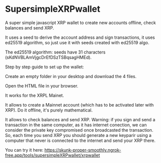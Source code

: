 # SupersimpleXRPwallet
A super simple javascript XRP wallet to create new accounts offline, check balances and send XRP.

It uses a seed to derive the account address and sign transactions, it uses ed25519 algorithm, so just use it with seeds created with ed25519 algo.

The ed25519 algorithm: seeds have 31 characters (sKdNVBLAmVjgcDrEfDSzTSBqsagHMEd).

Step by step guide to set up the wallet:

Create an empty folder in your desktop and download the 4 files.

Open the HTML file in your browser.

It works for the XRPL Mainet.

It allows to create a Mainnet account (which has to be activated later with XRP). Do it offline, it's purely mathematical.

It allows to check balances and send XRP. Warning: if you sign and send a transaction in the same computer, as it has internet conection, we can consider the private key compromised once broadcasted the transaction. So, each time you send XRP you should generate a new keyparir using a computer that never is connected to the internet and send your XRP there.

You can try it here: https://skunk-proper-smoothly.ngrok-free.app/tools/supersimpleXRPwallet/xrpwallet
